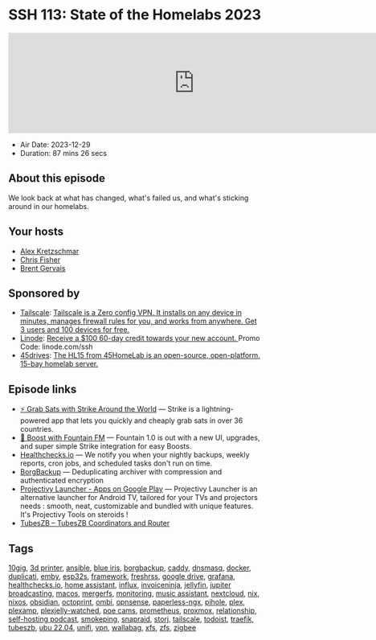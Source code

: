 # SSH 113: State of the Homelabs 2023

<iframe src="https://player.fireside.fm/v2/dUlrHQih+4c7jjooJ?theme=dark" width="740" height="200" frameborder="0" scrolling="no"></iframe>

* Air Date: 2023-12-29
* Duration: 87 mins 26 secs

## About this episode

We look back at what has changed, what's failed us, and what's sticking around in our homelabs.

## Your hosts
* [Alex Kretzschmar](https://selfhosted.show/hosts/alexktz)
* [Chris Fisher](https://selfhosted.show/hosts/chrislas)
* [Brent Gervais](https://selfhosted.show/guests/brentgervais)

## Sponsored by

  * [Tailscale](http://tailscale.com/selfhosted): [Tailscale is a Zero config VPN. It installs on any device in minutes, manages firewall rules for you, and works from anywhere. Get 3 users and 100 devices for free. ](http://tailscale.com/selfhosted)
  * [Linode](https://linode.com/ssh): [Receive a $100 60-day credit towards your new account. ](https://linode.com/ssh) Promo Code: linode.com/ssh
  * [45drives](https://45homelab.com): [ The HL15 from 45HomeLab is an open-source, open-platform, 15-bay homelab server. ](https://45homelab.com)



## Episode links

  * [⚡ Grab Sats with Strike Around the World](https://strike.me/download/ "⚡ Grab Sats with Strike Around the World") — Strike is a lightning-powered app that lets you quickly and cheaply grab sats in over 36 countries. 
  * [🎉 Boost with Fountain FM](https://www.fountain.fm/features "🎉 Boost with Fountain FM") — Fountain 1.0 is out with a new UI, upgrades, and super simple Strike integration for easy Boosts.
  * [Healthchecks.io](https://healthchecks.io/ "Healthchecks.io") — We notify you when your nightly backups, weekly reports, cron jobs, and scheduled tasks don't run on time. 
  * [BorgBackup](https://www.borgbackup.org/ "BorgBackup") — Deduplicating archiver with compression and authenticated encryption
  * [Projectivy Launcher - Apps on Google Play](https://play.google.com/store/apps/details?id=com.spocky.projengmenu "Projectivy Launcher - Apps on Google Play") — Projectivy Launcher is an alternative launcher for Android TV, tailored for your TVs and projectors needs : smooth, neat, customizable and bundled with unique features. It's Projectivy Tools on steroids !
  * [TubesZB – TubesZB Coordinators and Router](https://tubeszb.com/ "TubesZB – TubesZB Coordinators and Router")



## Tags

[10gig](https://selfhosted.show/tags/10gig), [3d printer](https://selfhosted.show/tags/3d%20printer), [ansible](https://selfhosted.show/tags/ansible), [blue iris](https://selfhosted.show/tags/blue%20iris), [borgbackup](https://selfhosted.show/tags/borgbackup), [caddy](https://selfhosted.show/tags/caddy), [dnsmasq](https://selfhosted.show/tags/dnsmasq), [docker](https://selfhosted.show/tags/docker), [duplicati](https://selfhosted.show/tags/duplicati), [emby](https://selfhosted.show/tags/emby), [esp32s](https://selfhosted.show/tags/esp32s), [framework](https://selfhosted.show/tags/framework), [freshrss](https://selfhosted.show/tags/freshrss), [google drive](https://selfhosted.show/tags/google%20drive), [grafana](https://selfhosted.show/tags/grafana), [healthchecks.io](https://selfhosted.show/tags/healthchecks.io), [home assistant](https://selfhosted.show/tags/home%20assistant), [influx](https://selfhosted.show/tags/influx), [invoiceninja](https://selfhosted.show/tags/invoiceninja), [jellyfin](https://selfhosted.show/tags/jellyfin), [jupiter broadcasting](https://selfhosted.show/tags/jupiter%20broadcasting), [macos](https://selfhosted.show/tags/macos), [mergerfs](https://selfhosted.show/tags/mergerfs), [monitoring](https://selfhosted.show/tags/monitoring), [music assistant](https://selfhosted.show/tags/music%20assistant), [nextcloud](https://selfhosted.show/tags/nextcloud), [nix](https://selfhosted.show/tags/nix), [nixos](https://selfhosted.show/tags/nixos), [obsidian](https://selfhosted.show/tags/obsidian), [octoprint](https://selfhosted.show/tags/octoprint), [ombi](https://selfhosted.show/tags/ombi), [opnsense](https://selfhosted.show/tags/opnsense), [paperless-ngx](https://selfhosted.show/tags/paperless-ngx), [pihole](https://selfhosted.show/tags/pihole), [plex](https://selfhosted.show/tags/plex), [plexamp](https://selfhosted.show/tags/plexamp), [plexjelly-watched](https://selfhosted.show/tags/plexjelly-watched), [poe cams](https://selfhosted.show/tags/poe%20cams), [prometheus](https://selfhosted.show/tags/prometheus), [proxmox](https://selfhosted.show/tags/proxmox), [relationship](https://selfhosted.show/tags/relationship), [self-hosting podcast](https://selfhosted.show/tags/self-hosting%20podcast), [smokeping](https://selfhosted.show/tags/smokeping), [snapraid](https://selfhosted.show/tags/snapraid), [storj](https://selfhosted.show/tags/storj), [tailscale](https://selfhosted.show/tags/tailscale), [todoist](https://selfhosted.show/tags/todoist), [traefik](https://selfhosted.show/tags/traefik), [tubeszb](https://selfhosted.show/tags/tubeszb), [ubu 22.04](https://selfhosted.show/tags/ubu%2022.04), [unifi](https://selfhosted.show/tags/unifi), [vpn](https://selfhosted.show/tags/vpn), [wallabag](https://selfhosted.show/tags/wallabag), [xfs](https://selfhosted.show/tags/xfs), [zfs](https://selfhosted.show/tags/zfs), [zigbee](https://selfhosted.show/tags/zigbee)